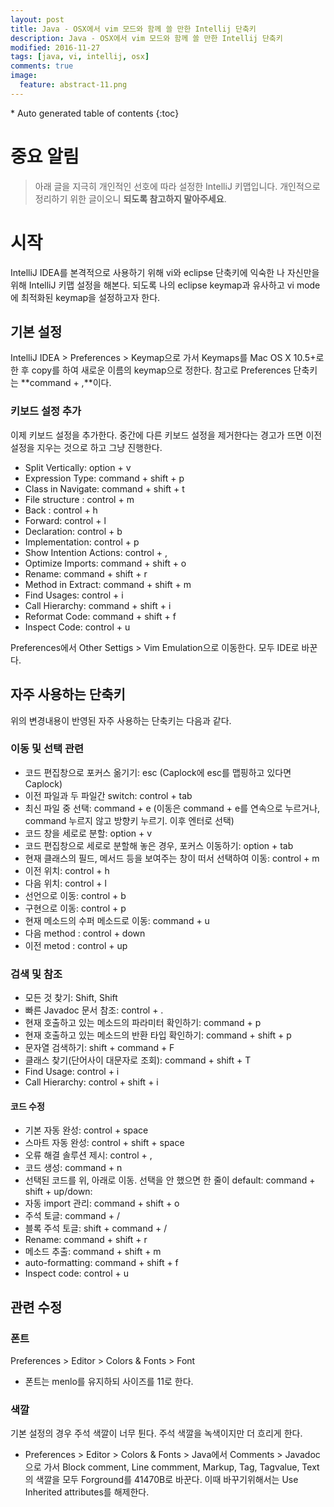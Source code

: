 ```yaml
---
layout: post
title: Java - OSX에서 vim 모드와 함께 쓸 만한 Intellij 단축키
description: Java - OSX에서 vim 모드와 함께 쓸 만한 Intellij 단축키
modified: 2016-11-27
tags: [java, vi, intellij, osx]
comments: true
image:
  feature: abstract-11.png
---
```


<section id="table-of-contents" class="toc">
<div id="drawer" markdown="1">
*  Auto generated table of contents
{:toc}
</div>
</section><!-- /#table-of-contents -->

# 중요 알림

> 아래 글을 지극히 개인적인 선호에 따라 설정한 IntelliJ 키맵입니다. 개인적으로 정리하기 위한 글이오니 **되도록 참고하지 말아주세요**.

# 시작

IntelliJ IDEA를 본격적으로 사용하기 위해 vi와 eclipse 단축키에 익숙한 나 자신만을 위해 IntelliJ 키맵 설정을 해본다. 되도록 나의 eclipse keymap과 유사하고 vi mode에 최적화된 keymap을 설정하고자 한다. 

## 기본 설정

IntelliJ IDEA > Preferences > Keymap으로 가서 Keymaps를 Mac OS X 10.5+로 한 후 copy를 하여 새로운 이름의 keymap으로 정한다. 
참고로 Preferences 단축키는 **command + ,**이다. 

### 키보드 설정 추가

이제 키보드 설정을 추가한다. 중간에 다른 키보드 설정을 제거한다는 경고가 뜨면 이전 설정을 지우는 것으로 하고 그냥 진행한다. 

- Split Vertically: option + v
- Expression Type: command + shift + p
- Class in Navigate: command + shift + t
- File structure : control + m
- Back : control + h
- Forward: control + l
- Declaration: control + b
- Implementation: control + p
- Show Intention Actions: control + ,
- Optimize Imports: command + shift + o
- Rename: command + shift + r
- Method in Extract: command + shift + m
- Find Usages: control + i
- Call Hierarchy: command + shift + i
- Reformat Code: command + shift + f
- Inspect Code: control + u

Preferences에서 Other Settigs > Vim Emulation으로 이동한다. 모두 IDE로 바꾼다. 

## 자주 사용하는 단축키

위의 변경내용이 반영된 자주 사용하는 단축키는 다음과 같다. 

### 이동 및 선택 관련 

- 코드 편집창으로 포커스 옮기기: esc (Caplock에 esc를 맵핑하고 있다면 Caplock)
- 이전 파일과 두 파일간 switch: control + tab 
- 최신 파일 중 선택: command + e (이동은 command + e를 연속으로 누르거나, command 누르지 않고 방향키 누르기. 이후 엔터로 선택)
- 코드 창을 세로로 분할: option + v
- 코드 편집창으로 세로로 분할해 놓은 경우, 포커스 이동하기: option + tab
- 현재 클래스의 필드, 메서드 등을 보여주는 창이 떠서 선택하여 이동: control + m
- 이전 위치: control + h
- 다음 위치: control + l
- 선언으로 이동: control + b 
- 구현으로 이동: control + p
- 현재 메소드의 수퍼 메소드로 이동: command + u
- 다음 method : control + down
- 이전 metod : control + up

### 검색 및 참조

- 모든 것 찾기: Shift, Shift
- 빠른 Javadoc 문서 참조: control + .
- 현재 호출하고 있는 메소드의 파라미터 확인하기: command + p
- 현재 호출하고 있는 메소드의 반환 타입 확인하기: command + shift + p
- 문자열 검색하기: shift + command + F
- 클래스 찾기(단어사이 대문자로 조회): command + shift + T
- Find Usage: control + i
- Call Hierarchy: control + shift + i

#### 코드 수정

- 기본 자동 완성: control + space
- 스마트 자동 완성: control + shift + space
- 오류 해결 솔루션 제시: control + ,
- 코드 생성: command + n 
- 선택된 코드를 위, 아래로 이동. 선택을 안 했으면 한 줄이 default: command + shift + up/down:
- 자동 import 관리: command + shift + o
- 주석 토글: command + /   
- 블록 주석 토글: shift + command + /
- Rename: command + shift + r
- 메소드 추출: command + shift + m   
- auto-formatting: command + shift + f
- Inspect code: control + u

## 관련 수정

### 폰트 

Preferences > Editor > Colors & Fonts > Font

- 폰트는 menlo를 유지하되 사이즈를 11로 한다. 

### 색깔

기본 설정의 경우 주석 색깔이 너무 튄다. 주석 색깔을 녹색이지만 더 흐리게 한다. 

- Preferences > Editor > Colors & Fonts > Java에서 Comments > Javadoc으로 가서 Block comment, Line commment, Markup, Tag, Tagvalue, Text의 색깔을 모두 Forground를 41470B로 바꾼다. 이때 바꾸기위해서는 Use Inherited attributes를 해제한다. 
